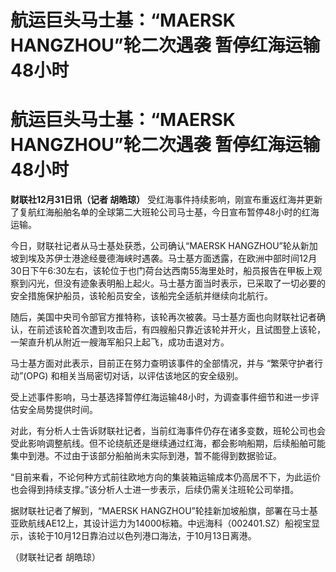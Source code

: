 # 航运巨头马士基：“MAERSK HANGZHOU”轮二次遇袭 暂停红海运输48小时

# 航运巨头马士基：“MAERSK HANGZHOU”轮二次遇袭 暂停红海运输48小时

**财联社12月31日讯（记者 胡皓琼）**
受红海事件持续影响，刚宣布重返红海并更新了复航红海船舶名单的全球第二大班轮公司马士基，今日宣布暂停48小时的红海运输。

今日，财联社记者从马士基处获悉，公司确认“MAERSK
HANGZHOU”轮从新加坡到埃及苏伊士港途经曼德海峡时遇袭。马士基方面透露，在欧洲中部时间12月30日下午6:30左右，该轮位于也门荷台达西南55海里处时，船员报告在甲板上观察到闪光，但没有迹象表明船上起火。马士基方面当时表示，已采取了一切必要的安全措施保护船员，该轮船员安全，该船完全适航并继续向北航行。

随后，美国中央司令部官方推特称，该轮再次被袭。马士基方面也向财联社记者确认，在前述该轮首次遭到攻击后，有四艘船只靠近该轮并开火，且试图登上该轮，一架直升机从附近一艘海军船只上起飞，成功击退对方。

马士基方面对此表示，目前正在努力查明该事件的全部情况，并与 “繁荣守护者行动”(OPG) 和相关当局密切对话，以评估该地区的安全级别。

受上述事件影响，马士基选择暂停红海运输48小时，为调查事件细节和进一步评估安全局势提供时间。

对此，有分析人士告诉财联社记者，当前红海事件仍存在诸多变数，班轮公司也会受此影响调整航线。但不论绕航还是继续通过红海，都会影响船期，后续船舶可能集中到港。不过由于该部分船舶尚未实际到港，暂不能得到数据验证。

“目前来看，不论何种方式前往欧地方向的集装箱运输成本仍高居不下，为此运价也会得到持续支撑。”该分析人士进一步表示，后续仍需关注班轮公司举措。

据财联社记者了解到，“MAERSK
HANGZHOU”轮挂新加坡船旗，部署在马士基亚欧航线AE12上，其设计运力为14000标箱。中远海科（002401.SZ）船视宝显示，该轮于10月12日靠泊过以色列港口海法，于10月13日离港。

（财联社记者 胡皓琼）

